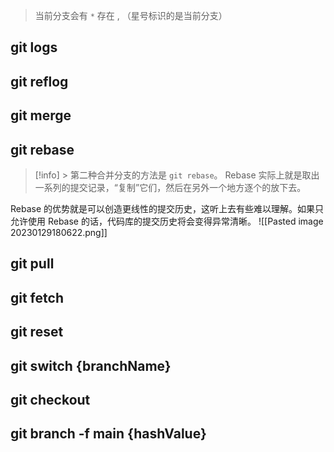 > 当前分支会有 `*` 存在 , （星号标识的是当前分支）


## git logs

## git reflog

## git merge

## git rebase
>[!info] > 第二种合并分支的方法是 `git rebase`。
>Rebase 实际上就是取出一系列的提交记录，“复制”它们，然后在另外一个地方逐个的放下去。

Rebase 的优势就是可以创造更线性的提交历史，这听上去有些难以理解。如果只允许使用 Rebase 的话，代码库的提交历史将会变得异常清晰。
![[Pasted image 20230129180622.png]]

## git pull

## git fetch

## git reset

## git switch {branchName}

## git checkout 

## git branch -f main {hashValue}